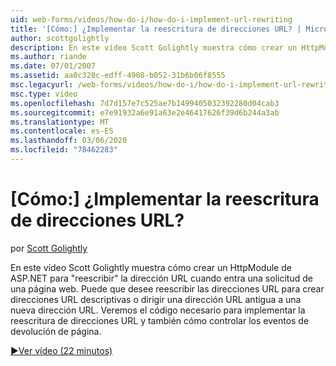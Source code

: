 ```yaml
---
uid: web-forms/videos/how-do-i/how-do-i-implement-url-rewriting
title: '[Cómo:] ¿Implementar la reescritura de direcciones URL? | Microsoft Docs'
author: scottgolightly
description: En este vídeo Scott Golightly muestra cómo crear un HttpModule de ASP.NET para "reescribir" la dirección URL cuando entra en juego una solicitud de una página web. Es posible que desee volver a escribir...
ms.author: riande
ms.date: 07/01/2007
ms.assetid: aa0c328c-edff-4908-b052-31b6b06f8555
msc.legacyurl: /web-forms/videos/how-do-i/how-do-i-implement-url-rewriting
msc.type: video
ms.openlocfilehash: 7d7d157e7c525ae7b1499405032392280d04cab3
ms.sourcegitcommit: e7e91932a6e91a63e2e46417626f39d6b244a3ab
ms.translationtype: MT
ms.contentlocale: es-ES
ms.lasthandoff: 03/06/2020
ms.locfileid: "78462283"
---
```

# <a name="how-do-i-implement-url-rewriting"></a>[Cómo:] ¿Implementar la reescritura de direcciones URL?

por [Scott Golightly](https://github.com/scottgolightly)

En este vídeo Scott Golightly muestra cómo crear un HttpModule de ASP.NET para "reescribir" la dirección URL cuando entra una solicitud de una página web. Puede que desee reescribir las direcciones URL para crear direcciones URL descriptivas o dirigir una dirección URL antigua a una nueva dirección URL. Veremos el código necesario para implementar la reescritura de direcciones URL y también cómo controlar los eventos de devolución de página.

[&#9654;Ver vídeo (22 minutos)](https://channel9.msdn.com/Blogs/ASP-NET-Site-Videos/how-do-i-implement-url-rewriting)
